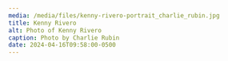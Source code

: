 ```yaml
---
media: /media/files/kenny-rivero-portrait_charlie_rubin.jpg
title: Kenny Rivero
alt: Photo of Kenny Rivero
caption: Photo by Charlie Rubin
date: 2024-04-16T09:58:00-0500
---
```

